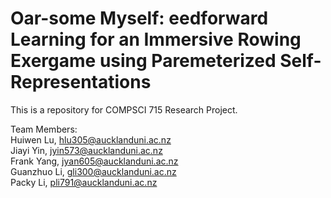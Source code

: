 # Oar-some Myself: eedforward Learning for an Immersive Rowing Exergame using Paremeterized Self-Representations
This is a repository for COMPSCI 715 Research Project.

Team Members:  
Huiwen Lu, hlu305@aucklanduni.ac.nz  
Jiayi Yin, jyin573@aucklanduni.ac.nz  
Frank Yang, jyan605@aucklanduni.ac.nz  
Guanzhuo Li, gli300@aucklanduni.ac.nz  
Packy Li, pli791@aucklanduni.ac.nz  

